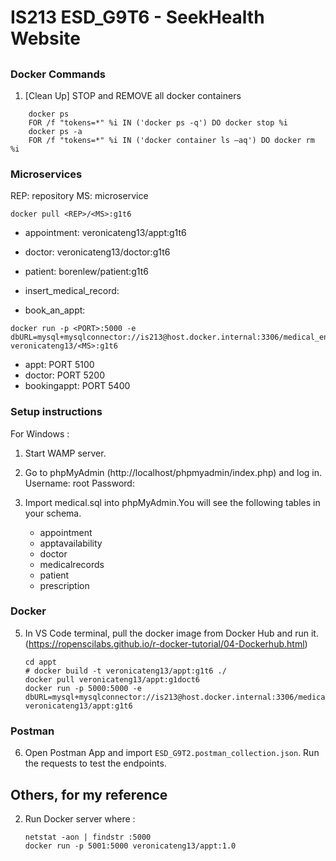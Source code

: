 # IS213 ESD_G9T6 - SeekHealth Website

## 

### Docker Commands
1. [Clean Up] STOP and REMOVE all docker containers 
```
    docker ps
    FOR /f "tokens=*" %i IN ('docker ps -q') DO docker stop %i
    docker ps -a
    FOR /f "tokens=*" %i IN ('docker container ls –aq') DO docker rm %i
```

### Microservices
REP: repository
MS: microservice

```
docker pull <REP>/<MS>:g1t6
```
- appointment: veronicateng13/appt:g1t6
- doctor: veronicateng13/doctor:g1t6
- patient: borenlew/patient:g1t6

- insert_medical_record:
- book_an_appt:


```
docker run -p <PORT>:5000 -e dbURL=mysql+mysqlconnector://is213@host.docker.internal:3306/medical_enterprise_sol veronicateng13/<MS>:g1t6
```
- appt: PORT 5100
- doctor: PORT 5200
- bookingappt: PORT 5400


### Setup instructions
For Windows :
1.  Start WAMP server.

2.  Go to phpMyAdmin (http://localhost/phpmyadmin/index.php) and log in.
    Username: root
    Password: 

3.  Import medical.sql into phpMyAdmin.You will see the following tables in your schema.
    - appointment
    - apptavailability
    - doctor
    - medicalrecords
    - patient
    - prescription

### Docker
5.  In VS Code terminal, pull the docker image from Docker Hub and run it.
    (https://ropenscilabs.github.io/r-docker-tutorial/04-Dockerhub.html)
    ```
    cd appt
    # docker build -t veronicateng13/appt:g1t6 ./
    docker pull veronicateng13/appt:g1doct6
    docker run -p 5000:5000 -e dbURL=mysql+mysqlconnector://is213@host.docker.internal:3306/medical_enterprise_sol veronicateng13/appt:g1t6
    ```

### Postman
6.  Open Postman App and import `ESD_G9T2.postman_collection.json`.
    Run the requests to test the endpoints.


## Others, for my reference
2. Run Docker server 
   where <host port>:<container port>
    ```
    netstat -aon | findstr :5000
    docker run -p 5001:5000 veronicateng13/appt:1.0
    ```